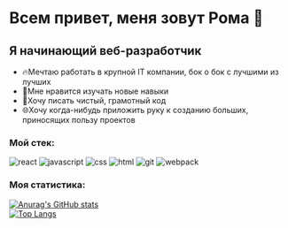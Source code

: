 # Всем привет, меня зовут Рома 👋

## Я начинающий веб-разработчик

- 🔥Мечтаю работать в крупной IT компании, бок о бок с лучшими из лучших
- 🌱Мне нравится изучать новые навыки
- 🌊Хочу писать чистый, грамотный код
- 🌐Хочу когда-нибудь приложить руку к созданию больших, приносящих пользу проектов

### Мой стек:

![react](https://img.shields.io/badge/-ReactJS-090909?style=flat&logo=react)
![javascript](https://img.shields.io/badge/-JavaScript-090909?style=flat&logo=javascript)
![css](https://img.shields.io/badge/-CSS3-090909?style=flat&logo=css3)
![html](https://img.shields.io/badge/-HTML5-090909?style=flat&logo=html5)
![git](https://img.shields.io/badge/-git-090909?style=flat&logo=git)
![webpack](https://img.shields.io/badge/-Webpuck-090909?style=flat&logo=webpack)

### Моя статистика:

[![Anurag's GitHub stats](https://github-readme-stats.vercel.app/api?username=beellcranel&show_icons=true)](https://github.com/anuraghazra/github-readme-stats)
<br />
[![Top Langs](https://github-readme-stats.vercel.app/api/top-langs/?username=beellcranel&layout=compact)](https://github.com/anuraghazra/github-readme-stats)
